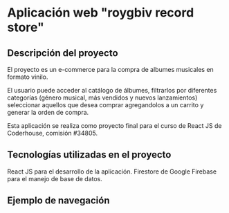 # Aplicación web "roygbiv record store"

## Descripción del proyecto
El proyecto es un e-commerce para la compra de albumes musicales en formato vinilo.

El usuario puede acceder al catálogo de álbumes, filtrarlos por diferentes categorías (género musical, más vendidos y nuevos lanzamientos) seleccionar aquellos que desea comprar agregandolos a un carrito y generar la orden de compra.

Esta aplicación se realiza como proyecto final para el curso de React JS de Coderhouse, comisión #34805.

## Tecnologías utilizadas en el proyecto

React JS para el desarrollo de la aplicación.
Firestore de Google Firebase para el manejo de base de datos.

## Ejemplo de navegación